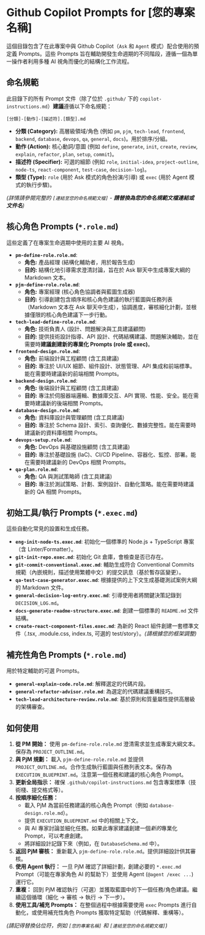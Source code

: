 # Github Copilot Prompts for [您的專案名稱]

這個目錄包含了在此專案中與 Github Copilot（`Ask` 和 `Agent` 模式）配合使用的預定義 Prompts。這些 Prompts 旨在輔助開發生命週期的不同階段，遵循一個為單一操作者利用多種 AI 視角而優化的結構化工作流程。

## 命名規範

此目錄下的所有 Prompt 文件（除了位於 `.github/` 下的 `copilot-instructions.md`）**建議**遵循以下命名規範：

`[分類]-[動作]-[描述符].[類型].md`

*   **分類 (Category):** 高層級領域/角色 (例如 `pm`, `pjm`, `tech-lead`, `frontend`, `backend`, `database`, `devops`, `qa`, `general`, `docs`)。用於排序/分組。
*   **動作 (Action):** 核心動詞/意圖 (例如 `define`, `generate`, `init`, `create`, `review`, `explain`, `refactor`, `plan`, `setup`, `commit`)。
*   **描述符 (Specifier):** 可選的細節 (例如 `role`, `initial-idea`, `project-outline`, `node-ts`, `react-component`, `test-case`, `decision-log`)。
*   **類型 (Type):** `role` (用於 Ask 模式的角色扮演/引導) 或 `exec` (用於 Agent 模式的執行步驟)。

*(詳情請參閱完整的 `[連結至您的命名規範文檔]` - **請替換為您的命名規範文檔連結或文件名**)*

## 核心角色 Prompts (`*.role.md`)

這些定義了在專案生命週期中使用的主要 AI 視角。

*   **`pm-define-role.role.md`**:
    *   **角色:** 產品經理 (結構化輔助者，用於報告生成)
    *   **目的:** 結構化地引導需求澄清討論，旨在於 Ask 聊天中生成專案大綱的 Markdown 文本。
*   **`pjm-define-role.role.md`**:
    *   **角色:** 專案經理 (核心角色協調者與藍圖生成器)
    *   **目的:** 引導創建包含順序和核心角色建議的執行藍圖與任務列表（Markdown 文本在 Ask 聊天中生成），協調進度，審核細化計劃，並根據僅限的核心角色建議下一步行動。
*   **`tech-lead-define-role.role.md`**:
    *   **角色:** 技術負責人 (設計、問題解決與工具建議顧問)
    *   **目的:** 提供技術設計指導、API 設計、代碼結構建議、問題解決輔助，並在需要時**建議創建新的專業化 Prompts (role 或 exec)**。
*   **`frontend-design.role.md`**:
    *   **角色:** 前端設計與工程顧問 (含工具建議)
    *   **目的:** 專注於 UI/UX 細節、組件設計、狀態管理、API 集成和前端標準。能在需要時建議新的前端相關 Prompts。
*   **`backend-design.role.md`**:
    *   **角色:** 後端設計與工程顧問 (含工具建議)
    *   **目的:** 專注於伺服器端邏輯、數據庫交互、API 實現、性能、安全。能在需要時建議新的後端相關 Prompts。
*   **`database-design.role.md`**:
    *   **角色:** 資料庫設計與管理顧問 (含工具建議)
    *   **目的:** 專注於 Schema 設計、索引、查詢優化、數據完整性。能在需要時建議新的資料庫相關 Prompts。
*   **`devops-setup.role.md`**:
    *   **角色:** DevOps 與基礎設施顧問 (含工具建議)
    *   **目的:** 專注於基礎設施 (IaC)、CI/CD Pipeline、容器化、監控、部署。能在需要時建議新的 DevOps 相關 Prompts。
*   **`qa-plan.role.md`**:
    *   **角色:** QA 與測試策略師 (含工具建議)
    *   **目的:** 專注於測試策略、計劃、案例設計、自動化策略。能在需要時建議新的 QA 相關 Prompts。

## 初始工具/執行 Prompts (`*.exec.md`)

這些自動化常見的設置和生成任務。

*   **`eng-init-node-ts.exec.md`**: 初始化一個標準的 Node.js + TypeScript 專案（含 Linter/Formatter）。
*   **`git-init-repo.exec.md`**: 初始化 Git 倉庫，會檢查是否已存在。
*   **`git-commit-conventional.exec.md`**: 輔助生成符合 Conventional Commits 規範（內嵌規則，描述使用繁體中文）的提交訊息（基於暫存區變更）。
*   **`qa-test-case-generator.exec.md`**: 根據提供的上下文生成基礎測試案例大綱的 Markdown 文件。
*   **`general-decision-log-entry.exec.md`**: 引導使用者將關鍵決策記錄到 `DECISION_LOG.md`。
*   **`docs-generate-readme-structure.exec.md`**: 創建一個標準的 `README.md` 文件結構。
*   **`create-react-component-files.exec.md`**: 為新的 React 組件創建一套標準文件（.tsx, .module.css, index.ts, 可選的 test/story）。*(請根據您的框架調整)*

## 補充性角色 Prompts (`*.role.md`)

用於特定輔助的可選 Prompts。

*   **`general-explain-code.role.md`**: 解釋選定的代碼片段。
*   **`general-refactor-advisor.role.md`**: 為選定的代碼建議重構技巧。
*   **`tech-lead-architecture-review.role.md`**: 基於原則和質量屬性提供高層級的架構審查。

## 如何使用

1.  **從 PM 開始：** 使用 `pm-define-role.role.md` 澄清需求並生成專案大綱文本。保存為 `PROJECT_OUTLINE.md`。
2.  **與 PjM 規劃：** 載入 `pjm-define-role.role.md` 並提供 `PROJECT_OUTLINE.md`。合作生成執行藍圖與任務列表文本。保存為 `EXECUTION_BLUEPRINT.md`。注意第一個任務和建議的核心角色 Prompt。
3.  **更新全局指示：** 確保 `.github/copilot-instructions.md` 包含專案標準（技術棧、提交格式等）。
4.  **按順序細化任務：**
    *   載入 PjM 為當前任務建議的核心角色 Prompt（例如 `database-design.role.md`）。
    *   提供 `EXECUTION_BLUEPRINT.md` 中的相關上下文。
    *   與 AI 專家討論並細化任務。如果此專家建議創建一個*新的*專業化 Prompt，可以考慮創建。
    *   將詳細設計記錄下來（例如，在 `DatabaseSchema.md` 中）。
5.  **返回 PjM 審核：** 重新載入 `pjm-define-role.role.md`。提供詳細設計供其審核。
6.  **使用 Agent 執行：** 一旦 PjM 確認了詳細計劃，創建必要的 `*.exec.md` Prompt（可能在專家角色 AI 的幫助下）並使用 Agent (`@agent /exec ...`) 運行它。
7.  **重複：** 回到 PjM 確認執行（可選）並獲取藍圖中的下一個任務/角色建議。繼續這個循環（細化 -> 審核 -> 執行 -> 下一步）。
8.  **使用工具/補充 Prompts：** 在整個過程中根據需要使用 `exec` Prompts 進行自動化，或使用補充性角色 Prompts 獲取特定幫助（代碼解釋、重構等）。

*(請記得替換佔位符，例如 `[您的專案名稱]` 和 `[連結至您的命名規範文檔]`)*